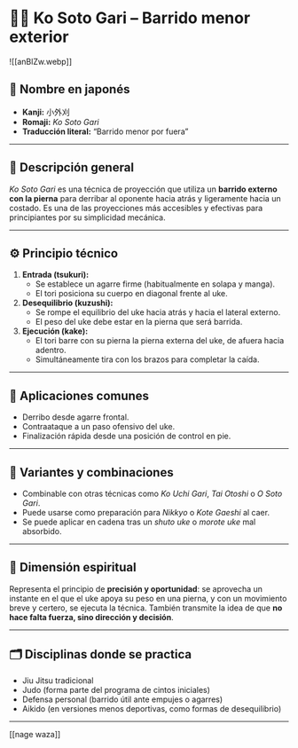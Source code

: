# 🤼‍♂️ Ko Soto Gari – Barrido menor exterior

![[anBlZw.webp]]

## 🧾 Nombre en japonés
- **Kanji:** 小外刈  
- **Romaji:** *Ko Soto Gari*  
- **Traducción literal:** “Barrido menor por fuera”

---

## 📖 Descripción general

*Ko Soto Gari* es una técnica de proyección que utiliza un **barrido externo con la pierna** para derribar al oponente hacia atrás y ligeramente hacia un costado. Es una de las proyecciones más accesibles y efectivas para principiantes por su simplicidad mecánica.

---

## ⚙️ Principio técnico

1. **Entrada (tsukuri):**
   - Se establece un agarre firme (habitualmente en solapa y manga).
   - El tori posiciona su cuerpo en diagonal frente al uke.
2. **Desequilibrio (kuzushi):**
   - Se rompe el equilibrio del uke hacia atrás y hacia el lateral externo.
   - El peso del uke debe estar en la pierna que será barrida.
3. **Ejecución (kake):**
   - El tori barre con su pierna la pierna externa del uke, de afuera hacia adentro.
   - Simultáneamente tira con los brazos para completar la caída.

---

## 🎯 Aplicaciones comunes

- Derribo desde agarre frontal.
- Contraataque a un paso ofensivo del uke.
- Finalización rápida desde una posición de control en pie.

---

## 🔄 Variantes y combinaciones

- Combinable con otras técnicas como *Ko Uchi Gari*, *Tai Otoshi* o *O Soto Gari*.
- Puede usarse como preparación para *Nikkyo* o *Kote Gaeshi* al caer.
- Se puede aplicar en cadena tras un *shuto uke* o *morote uke* mal absorbido.

---

## 🧘 Dimensión espiritual

Representa el principio de **precisión y oportunidad**: se aprovecha un instante en el que el uke apoya su peso en una pierna, y con un movimiento breve y certero, se ejecuta la técnica. También transmite la idea de que **no hace falta fuerza, sino dirección y decisión**.

---

## 🗂 Disciplinas donde se practica

- Jiu Jitsu tradicional
- Judo (forma parte del programa de cintos iniciales)
- Defensa personal (barrido útil ante empujes o agarres)
- Aikido (en versiones menos deportivas, como formas de desequilibrio)

---
[[nage waza]]